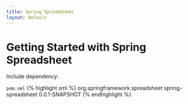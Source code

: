 ```yaml
---
title: Spring Spreadsheet
layout: default
---
```

    
# Getting Started with Spring Spreadsheet

Include dependency:

`pom.xml`
{% highlight xml %}
    <dependency>
        <groupId>org.springframework.spreadsheet</groupId>
        <artifactId>spring-spreadsheet</artifactId>
        <version>0.0.1-SNAPSHOT</version>
    </dependency>
{% endhighlight %}
    
